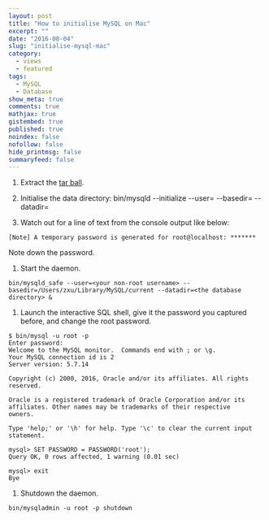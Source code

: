 ```yaml
---
layout: post
title: "How to initialise MySQL on Mac"
excerpt: ""
date: "2016-08-04"
slug: "initialise-mysql-mac"
category: 
  - views
  - featured
tags:
  - MySQL
  - Database
show_meta: true
comments: true
mathjax: true
gistembed: true
published: true
noindex: false
nofollow: false
hide_printmsg: false
summaryfeed: false
---
```

1. Extract the [tar ball](http://dev.mysql.com/get/Downloads/MySQL-5.7/mysql-5.7.14-osx10.11-x86_64.tar).
1. Initialise the data directory:
    bin/mysqld --initialize --user=<your non-root username> --basedir=<where the binaries have been put to> --datadir=<the database directory>
 
1. Watch out for a line of text from the console output like below:

~~~~
[Note] A temporary password is generated for root@localhost: *******
~~~~
 
 Note down the password.
1. Start the daemon.

~~~~
bin/mysqld_safe --user=<your non-root username> --basedir=/Users/zxu/Library/MySQL/current --datadir=<the database directory> &
~~~~
 
1. Launch the interactive SQL shell, give it the password you captured before, and change the root password.

~~~~
$ bin/mysql -u root -p
Enter password: 
Welcome to the MySQL monitor.  Commands end with ; or \g.
Your MySQL connection id is 2
Server version: 5.7.14

Copyright (c) 2000, 2016, Oracle and/or its affiliates. All rights reserved.

Oracle is a registered trademark of Oracle Corporation and/or its
affiliates. Other names may be trademarks of their respective
owners.

Type 'help;' or '\h' for help. Type '\c' to clear the current input statement.

mysql> SET PASSWORD = PASSWORD('root');
Query OK, 0 rows affected, 1 warning (0.01 sec)

mysql> exit
Bye
~~~~
 
1. Shutdown the daemon.

~~~~
bin/mysqladmin -u root -p shutdown
~~~~
 
 
